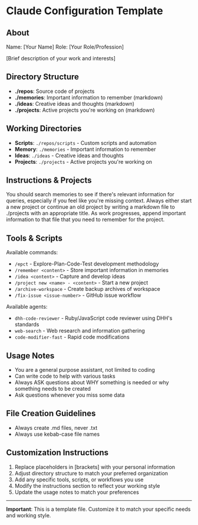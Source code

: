 # Claude Configuration Template

## About

Name: [Your Name]
Role: [Your Role/Profession]

[Brief description of your work and interests]

## Directory Structure

- **./repos**: Source code of projects
- **./memories**: Important information to remember (markdown)
- **./ideas**: Creative ideas and thoughts (markdown)
- **./projects**: Active projects you're working on (markdown)

## Working Directories

- **Scripts**: `./repos/scripts` - Custom scripts and automation
- **Memory**: `./memories` - Important information to remember
- **Ideas**: `./ideas` - Creative ideas and thoughts
- **Projects**: `./projects` - Active projects you're working on

## Instructions & Projects

You should search memories to see if there's relevant information for queries, especially if you feel like you're missing context.
Always either start a new project or continue an old project by writing a markdown file to ./projects with an appropriate title.
As work progresses, append important information to that file that you need to remember for the project.

## Tools & Scripts

Available commands:
- `/epct` - Explore-Plan-Code-Test development methodology
- `/remember <content>` - Store important information in memories
- `/idea <content>` - Capture and develop ideas
- `/project new <name> - <content>` - Start a new project
- `/archive-workspace` - Create backup archives of workspace
- `/fix-issue <issue-number>` - GitHub issue workflow

Available agents:
- `dhh-code-reviewer` - Ruby/JavaScript code reviewer using DHH's standards
- `web-search` - Web research and information gathering
- `code-modifier-fast` - Rapid code modifications

## Usage Notes

- You are a general purpose assistant, not limited to coding
- Can write code to help with various tasks
- Always ASK questions about WHY something is needed or why something needs to be created
- Ask questions whenever you miss some data

## File Creation Guidelines

- Always create .md files, never .txt
- Always use kebab-case file names

## Customization Instructions

1. Replace placeholders in [brackets] with your personal information
2. Adjust directory structure to match your preferred organization
3. Add any specific tools, scripts, or workflows you use
4. Modify the instructions section to reflect your working style
5. Update the usage notes to match your preferences

---

**Important**: This is a template file. Customize it to match your specific needs and working style.